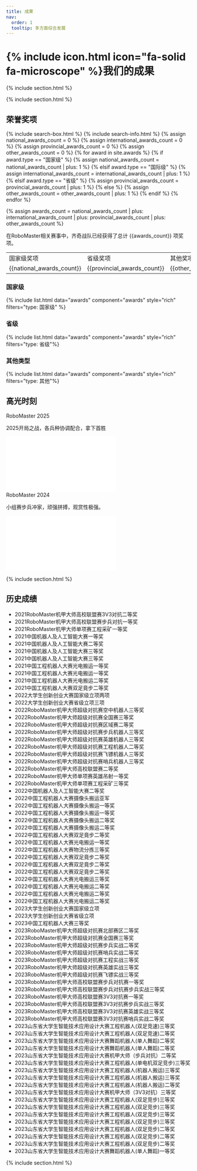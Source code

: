 ```yaml
---
title: 成果 
nav:
  order: 1
  tooltip: 多方面综合发展
---
```


# {% include icon.html icon="fa-solid fa-microscope" %}我们的成果


{% include section.html %}
<!-- echarts -->
<!-- ## 积分榜排名
<div id="echarts" style="width: 100%; height: 300px;"></div>

<script>

console.log("in");
var chartDom = document.getElementById('echarts');
var myChart = echarts.init(chartDom);
var option;
option = {
     tooltip: {
        trigger: 'axis',  // 设置触发类型为坐标轴触发
        axisPointer: {
            type: 'cross'  // 设置指示器类型为十字准星
            
        },
        formatter: function (params) {
            var info = ["国家级二等奖", "分区赛十六强","分区赛八强，全国赛线上评选，国家级一等奖","分区赛十六强，全国赛四十六强，国家级二等奖","分区赛殿军，全国赛二十八强，国家级二等奖"];
            var dataIndex = params[0].dataIndex; // 获取数据点的索引
            return params[0].axisValue + info[dataIndex]+'<br> 排名：' + params[0].value; // 自定义提示框内容，这里显示额外信息
        }
    },
  xAxis: {
    type: 'category',
    data: ['2020 年', '2021 年', '2022 年', '2023 年', '2024 年']
  },
  yAxis: {
    type: 'value',
    inverse: true,
    min: 0, 
    max: 265,
            axisLabel: {
            formatter: function (value) {
                if (value === 0) {
                    return "冠军"; // 将坐标轴等于 0的标签替换为图片
                } else {
                    return value; // 其他情况保持原始数值
                }
            },
        }
  },
  series: [
    {
      data: [23,33,26,38,25],
      type: 'line'
    }
  ]
};
option && myChart.setOption(option);
</script>
-->
{% include section.html %} 





## 荣誉奖项
{% include search-box.html %}
{% include search-info.html %}
{% assign national_awards_count = 0 %}
{% assign international_awards_count = 0 %}
{% assign provincial_awards_count = 0 %}
{% assign other_awards_count = 0 %}
{% for award in site.awards %}
{% if award.type == "国家级" %}
{% assign national_awards_count = national_awards_count | plus: 1 %}
{% elsif award.type == "国际级" %}
{% assign international_awards_count = international_awards_count | plus: 1 %}
{% elsif award.type == "省级" %}
{% assign provincial_awards_count = provincial_awards_count | plus: 1 %}
{% else %}
{% assign other_awards_count = other_awards_count | plus: 1 %}
{% endif %}
{% endfor %}

{% assign awards_count =  national_awards_count | plus: international_awards_count | plus: provincial_awards_count | plus: other_awards_count %}

在RoboMaster相关赛事中，齐奇战队已经获得了总计 {{awards_count}} 项奖项。
<table>
<tr>
  <td>国家级奖项</td>
  <!-- <td>国际级奖项</td> -->
  <td>省级奖项</td>
  <td>其他奖项</td>
</tr>
<tr>
  <td>{{national_awards_count}}</td>
  <!-- <td>{{international_awards_count}}</td> -->
  <td>{{provincial_awards_count}}</td>
  <td>{{other_awards_count}}</td>
</tr>
</table>



### 国家级
{% include list.html data="awards" component="awards" style="rich" filters="type: 国家级" %} 

<!-- ### 国际级
{% include list.html data="awards" component="awards" style="simple" filters="type: 国际级" %}  -->

### 省级
{% include list.html data="awards" component="awards" style="rich" filters="type: 省级"%}

### 其他类型
{% include list.html data="awards" component="awards" style="rich" filters="type: 其他"%}

## 高光时刻
<div class="card">
<div class="card-text">
<div class="card-title">RoboMaster 2025</div>

2025开局之战，各兵种协调配合，拿下首胜
</div>
<div class="card-image">
<iframe src="//player.bilibili.com/player.html?isOutside=true&aid=114589123543338&bvid=BV1txjyzwEkt&cid=30206789567&p=1" scrolling="no" border="0" frameborder="no" framespacing="0" allowfullscreen="true"></iframe>
</div>
</div>

<div class="card">
<div class="card-text">
<div class="card-title">RoboMaster 2024</div>

小组赛步兵冲家，顽强拼搏，观赏性极强。
</div>
<div class="card-image">
<iframe src="//player.bilibili.com/player.html?isOutside=true&aid=1054709603&bvid=BV1JH4y1u7PG&cid=1546431233&p=1" scrolling="no" border="0" frameborder="no" framespacing="0" allowfullscreen="true"></iframe>
</div>
</div>


{% include section.html %}


## 历史成绩
* 2021RoboMaster机甲大师高校联盟赛3V3对抗二等奖
* 2021RoboMaster机甲大师高校联盟赛步兵对抗一等奖
* 2021RoboMaster机甲大师单项赛工程采矿一等奖
* 2021中国机器人及人工智能大赛一等奖
* 2021中国机器人及人工智能大赛二等奖
* 2021中国机器人及人工智能大赛三等奖
* 2021中国机器人及人工智能大赛三等奖
* 2021中国工程机器人大赛光电搬运一等奖
* 2021中国工程机器人大赛光电搬运一等奖
* 2021中国工程机器人大赛光电搬运二等奖
* 2021中国工程机器人大赛双足竟步二等奖
* 2022大学生创新创业大赛国家级立项两项
* 2022大学生创新创业大赛省级立项三项
* 2022RoboMaster机甲大师超级对抗赛空中机器人三等奖
* 2022RoboMaster机甲大师超级对抗赛全国赛三等奖
* 2022RoboMaster机甲大师超级对抗赛区域赛二等奖
* 2022RoboMaster机甲大师超级对抗赛步兵机器人三等奖
* 2022RoboMaster机甲大师超级对抗赛英雄机器人三等奖
* 2022RoboMaster机甲大师超级对抗赛工程机器人二等奖
* 2022RoboMaster机甲大师超级对抗赛飞镖机器人三等奖
* 2022RoboMaster机甲大师超级对抗赛哨兵机器人三等奖
* 2022RoboMaster机甲大师高校联盟赛二等奖
* 2022RoboMaster机甲大师单项赛英雄吊射一等奖
* 2022RoboMaster机甲大师单项赛工程采矿三等奖
* 2022中国机器人及人工智能大赛二等奖
* 2022中国工程机器人大赛摄像头搬运亚军
* 2022中国工程机器人大赛摄像头搬运一等奖
* 2022中国工程机器人大赛摄像头搬运一等奖
* 2022中国工程机器人大赛摄像头搬运二等奖
* 2022中国工程机器人大赛摄像头搬运二等奖
* 2022中国工程机器人大赛双足竟步二等奖
* 2022中国工程机器人大赛光电搬运一等奖
* 2022中国工程机器人大赛物流分拣三等奖
* 2022中国工程机器人大赛双足竟步二等奖
* 2022中国工程机器人大赛双足竟步二等奖
* 2022中国工程机器人大赛双足竟步二等奖
* 2022中国工程机器人大赛光电搬运三等奖
* 2022中国工程机器人大赛光电搬运二等奖
* 2022中国工程机器人大赛光电搬运二等奖
* 2022中国工程机器人大赛光电搬运二等奖
* 2023大学生创新创业大赛国家级立项
* 2023大学生创新创业大赛省级立项
* 2023中国工程机器人大赛三等奖
* 2023RoboMaster机甲大师超级对抗赛北部赛区二等奖
* 2023RoboMaster机甲大师超级对抗赛全国赛三等奖
* 2023RoboMaster机甲大师超级对抗赛步兵实战二等奖
* 2023RoboMaster机甲大师超级对抗赛哨兵实战二等奖
* 2023RoboMaster机甲大师超级对抗赛工程实战三等奖
* 2023RoboMaster机甲大师超级对抗赛英雄实战三等奖
* 2023RoboMaster机甲大师超级对抗赛飞镖实战三等奖
* 2023RoboMaster机甲大师高校联盟赛步兵对抗赛一等奖
* 2023RoboMaster机甲大师高校联盟赛步兵对抗赛步兵实战三等奖
* 2023RoboMaster机甲大师高校联盟赛3V3对抗赛一等奖
* 2023RoboMaster机甲大师高校联盟赛3V3对抗赛步兵实战三等奖
* 2023RoboMaster机甲大师高校联盟赛3V3对抗赛英雄实战三等奖
* 2023RoboMaster机甲大师高校联盟赛3V3对抗赛哨兵实战二等奖
* 2023山东省大学生智能技术应用设计大赛工程机器人(双足竞速)三等奖
* 2023山东省大学生智能技术应用设计大赛工程机器人(双足竞速)二等奖
* 2023山东省大学生智能技术应用设计大赛舞蹈机器人(单人舞蹈)二等奖
* 2023山东省大学生智能技术应用设计大赛舞蹈机器人(单人舞蹈)二等奖
* 2023山东省大学生智能技术应用设计大赛机甲大师（步兵对抗）二等奖
* 2023山东省大学生智能技术应用设计大赛工程机器人(单电机双足竞步)三等奖
* 2023山东省大学生智能技术应用设计大赛工程机器人(机器人搬运)三等奖
* 2023山东省大学生智能技术应用设计大赛工程机器人(机器人搬运)三等奖
* 2023山东省大学生智能技术应用设计大赛工程机器人(机器人搬运)二等奖
* 2023山东省大学生智能技术应用设计大赛机甲大师（3V3对抗）三等奖
* 2023山东省大学生智能技术应用设计大赛工程机器人(双足竞步)三等奖
* 2023山东省大学生智能技术应用设计大赛工程机器人(双足竞步)三等奖
* 2023山东省大学生智能技术应用设计大赛工程机器人(双足竞步)三等奖
* 2023山东省大学生智能技术应用设计大赛工程机器人(双足竞步)三等奖
* 2023山东省大学生智能技术应用设计大赛工程机器人(双足竞步)二等奖
* 2023山东省大学生智能技术应用设计大赛工程机器人(双足竞步)二等奖
* 2023山东省大学生智能技术应用设计大赛工程机器人(双足竞步)二等奖
* 2023山东省大学生智能技术应用设计大赛舞蹈机器人(单人舞蹈)一等奖

{% include section.html %}